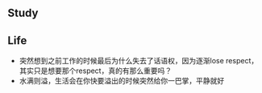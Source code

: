 ## Study

## Life
- 突然想到之前工作的时候最后为什么失去了话语权，因为逐渐lose respect，其实只是想要那个respect，真的有那么重要吗？
- 水满则溢，生活会在你快要溢出的时候突然给你一巴掌，平静就好
